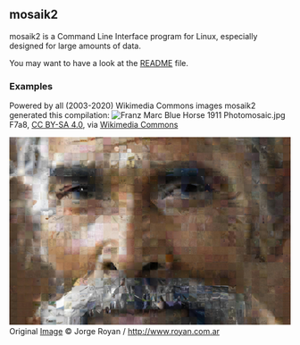 ## mosaik2

mosaik2 is a Command Line Interface program for Linux, especially designed for large amounts of data.

You may want to have a look at the [README](https://github.com/f7a8/mosaik2/blob/main/README) file.

### Examples

Powered by all (2003-2020) Wikimedia Commons images mosaik2 generated this compilation:
![Franz Marc Blue Horse 1911 Photomosaic.jpg](https://upload.wikimedia.org/wikipedia/commons/thumb/6/61/Franz_Marc_Blue_Horse_1911_Photomosaic.jpg/450px-Franz_Marc_Blue_Horse_1911_Photomosaic.jpg)
F7a8, [CC BY-SA 4.0](https://creativecommons.org/licenses/by-sa/4.0), via [Wikimedia Commons](https://commons.wikimedia.org/wiki/File:Franz_Marc_Blue_Horse_1911_Photomosaic.jpg)

![India_-_Delhi_portrait_of_a_man_-_4780_Photomosaic.jpg](India_-_Delhi_portrait_of_a_man_-_4780_Photomosaic.jpg) 
Original [Image](https://commons.wikimedia.org/wiki/File:India_-_Delhi_portrait_of_a_man_-_4780.jpg) © Jorge Royan&nbsp;/&nbsp;<a rel="nofollow" class="external free" href="http://www.royan.com.ar">http://www.royan.com.ar</a>
